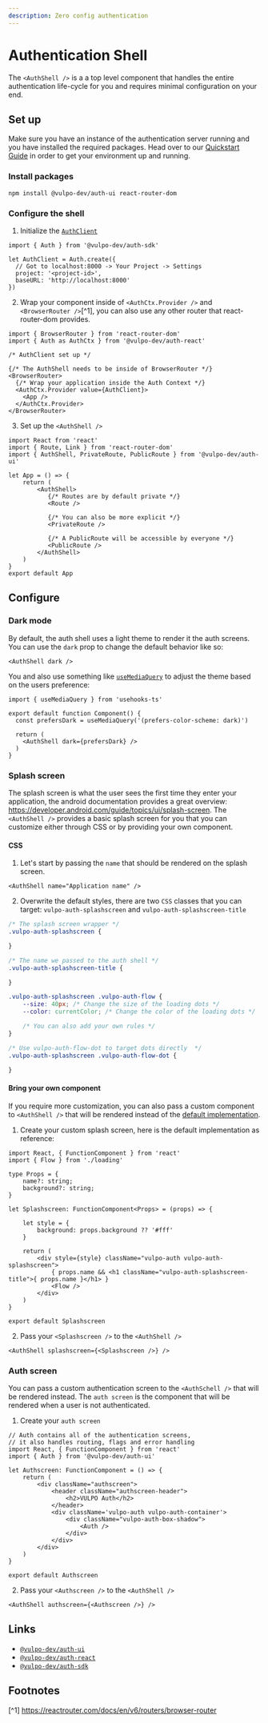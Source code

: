 ```yaml
---
description: Zero config authentication
---
```


# Authentication Shell

The `<AuthShell />` is a a top level component that handles the entire authentication life-cycle for you and requires minimal configuration on your end.

## Set up

Make sure you have an instance of the authentication server running and you have installed the required packages. Head over to our [Quickstart Guide](../01-quickstart.md) in order to get your environment up and running.

### Install packages
`npm install @vulpo-dev/auth-ui react-router-dom`

### Configure the shell

1. Initialize the [`AuthClient`](https://auth.vulpo.dev/docs/web/classes/sdk_src_main.AuthClient)
```tsx
import { Auth } from '@vulpo-dev/auth-sdk'

let AuthClient = Auth.create({
  // Got to localhost:8000 -> Your Project -> Settings
  project: '<project-id>',
  baseURL: 'http://localhost:8000'
})
```

2. Wrap your component inside of `<AuthCtx.Provider />` and `<BrowserRouter />`[^1], you can also use any other router that react-router-dom provides.
```tsx
import { BrowserRouter } from 'react-router-dom'
import { Auth as AuthCtx } from '@vulpo-dev/auth-react'

/* AuthClient set up */

{/* The AuthShell needs to be inside of BrowserRouter */}
<BrowserRouter>
  {/* Wrap your application inside the Auth Context */}
  <AuthCtx.Provider value={AuthClient}>
    <App />
  </AuthCtx.Provider>
</BrowserRouter>
```

3. Set up the `<AuthShell />`
```tsx
import React from 'react'
import { Route, Link } from 'react-router-dom'
import { AuthShell, PrivateRoute, PublicRoute } from '@vulpo-dev/auth-ui'

let App = () => {
    return (
        <AuthShell>
           {/* Routes are by default private */}
           <Route />

           {/* You can also be more explicit */}
           <PrivateRoute />

           {/* A PublicRoute will be accessible by everyone */}
           <PublicRoute />
        </AuthShell>
    )
}
export default App

```


## Configure

### Dark mode

By default, the auth shell uses a light theme to render it the auth screens. You can use the `dark` prop to change the default behavior like so:
```tsx
<AuthShell dark />
```

You and also use something like [`useMediaQuery`](https://usehooks-ts.com/react-hook/use-media-query) to adjust the theme based on the users preference:
```tsx
import { useMediaQuery } from 'usehooks-ts'

export default function Component() {
  const prefersDark = useMediaQuery('(prefers-color-scheme: dark)')

  return (
    <AuthShell dark={prefersDark} />
  )
}

```

### Splash screen
The splash screen is what the user sees the first time they enter your application, the android documentation provides a great overview: https://developer.android.com/guide/topics/ui/splash-screen. The `<AuthShell />` provides a basic splash screen for you that you can customize either through CSS or by providing your own component.

#### CSS

1. Let's start by passing the `name` that should be rendered on the splash screen.
```tsx
<AuthShell name="Application name" />
```

2. Overwrite the default styles, there are two `CSS` classes that you can target: `vulpo-auth-splashscreen` and `vulpo-auth-splashscreen-title`
```css
/* The splash screen wrapper */
.vulpo-auth-splashscreen {

}

/* The name we passed to the auth shell */
.vulpo-auth-splashscreen-title {

}

.vulpo-auth-splashscreen .vulpo-auth-flow {
	--size: 40px; /* Change the size of the loading dots */
	--color: currentColor; /* Change the color of the loading dots */

	/* You can also add your own rules */	
}

/* Use vulpo-auth-flow-dot to target dots directly  */	
.vulpo-auth-splashscreen .vulpo-auth-flow-dot {

}
```

#### Bring your own component

If you require more customization, you can also pass a custom component to `<AuthShell />` that will be rendered instead of the [default implementation](https://github.com/vulpo-dev/auth/blob/master/packages/web/ui/src/component/splashscreen.tsx).

1. Create your custom splash screen, here is the default implementation as reference:
```tsx
import React, { FunctionComponent } from 'react'
import { Flow } from './loading'

type Props = {
	name?: string;
	background?: string;
}

let Splashscreen: FunctionComponent<Props> = (props) => {

	let style = {
		background: props.background ?? '#fff'
	}

	return (
		<div style={style} className="vulpo-auth vulpo-auth-splashscreen">
			{ props.name && <h1 className="vulpo-auth-splashscreen-title">{ props.name }</h1> }
			<Flow />
		</div>
	)
}

export default Splashscreen
```

2. Pass your `<Splashscreen />` to the `<AuthShell />`
```tsx
<AuthShell splashscreen={<Splashscreen />} />
```


### Auth screen
You can pass a custom authentication screen to the `<AuthSchell />` that will be rendered instead. The `auth screen` is the component that will be rendered when a user is not authenticated.

1. Create your `auth screen`
```tsx
// Auth contains all of the authentication screens,
// it also handles routing, flags and error handling
import React, { FunctionComponent } from 'react'
import { Auth } from '@vulpo-dev/auth-ui'

let Authscreen: FunctionComponent = () => {
	return (
		<div className="authscreen">
			<header className="authscreen-header">
				<h2>VULPO Auth</h2>
			</header>
			<div className='vulpo-auth vulpo-auth-container'>
				<div className="vulpo-auth-box-shadow">
					<Auth />
				</div>
			</div>
		</div>
	)
}

export default Authscreen
```

2. Pass your `<Authscreen />` to the `<AuthShell />`
```tsx
<AuthShell authscreen={<Authscreen />} />
```

## Links
- [`@vulpo-dev/auth-ui`](https://www.npmjs.com/package/@vulpo-dev/auth-ui)
- [`@vulpo-dev/auth-react`](https://www.npmjs.com/package/@vulpo-dev/auth-react)
- [`@vulpo-dev/auth-sdk`](https://www.npmjs.com/package/@vulpo-dev/auth-skd)


## Footnotes
[^1] https://reactrouter.com/docs/en/v6/routers/browser-router
